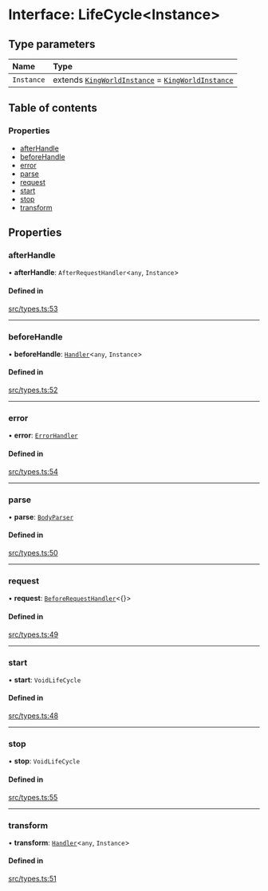 # Interface: LifeCycle<Instance\>

## Type parameters

| Name | Type |
| :------ | :------ |
| `Instance` | extends [`KingWorldInstance`](KingWorldInstance.md) = [`KingWorldInstance`](KingWorldInstance.md) |

## Table of contents

### Properties

- [afterHandle](LifeCycle.md#afterhandle)
- [beforeHandle](LifeCycle.md#beforehandle)
- [error](LifeCycle.md#error)
- [parse](LifeCycle.md#parse)
- [request](LifeCycle.md#request)
- [start](LifeCycle.md#start)
- [stop](LifeCycle.md#stop)
- [transform](LifeCycle.md#transform)

## Properties

### afterHandle

• **afterHandle**: `AfterRequestHandler`<`any`, `Instance`\>

#### Defined in

[src/types.ts:53](https://github.com/gaurishhs/kingworld/blob/998f83a/src/types.ts#L53)

___

### beforeHandle

• **beforeHandle**: [`Handler`](../modules.md#handler)<`any`, `Instance`\>

#### Defined in

[src/types.ts:52](https://github.com/gaurishhs/kingworld/blob/998f83a/src/types.ts#L52)

___

### error

• **error**: [`ErrorHandler`](../modules.md#errorhandler)

#### Defined in

[src/types.ts:54](https://github.com/gaurishhs/kingworld/blob/998f83a/src/types.ts#L54)

___

### parse

• **parse**: [`BodyParser`](../modules.md#bodyparser)

#### Defined in

[src/types.ts:50](https://github.com/gaurishhs/kingworld/blob/998f83a/src/types.ts#L50)

___

### request

• **request**: [`BeforeRequestHandler`](../modules.md#beforerequesthandler)<{}\>

#### Defined in

[src/types.ts:49](https://github.com/gaurishhs/kingworld/blob/998f83a/src/types.ts#L49)

___

### start

• **start**: `VoidLifeCycle`

#### Defined in

[src/types.ts:48](https://github.com/gaurishhs/kingworld/blob/998f83a/src/types.ts#L48)

___

### stop

• **stop**: `VoidLifeCycle`

#### Defined in

[src/types.ts:55](https://github.com/gaurishhs/kingworld/blob/998f83a/src/types.ts#L55)

___

### transform

• **transform**: [`Handler`](../modules.md#handler)<`any`, `Instance`\>

#### Defined in

[src/types.ts:51](https://github.com/gaurishhs/kingworld/blob/998f83a/src/types.ts#L51)
